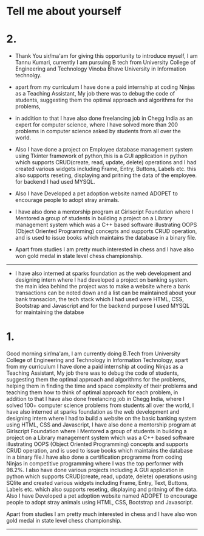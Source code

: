 # Tell me about yourself



# 2.

* Thank You sir/ma'am for giving this opportunity to introduce myself, I am Tannu Kumari, currently I am pursuing B tech from University College of Engineering and Technology Vinoba Bhave University in Information technolgy.


*  apart from my curriculum I have done a paid internship at coding Ninjas as a Teaching Assistant, My job there was to debug the code of students, suggesting them the optimal approach and algorithms for the problems,


*   in addition to that I have also done freelancing job in Chegg India as an expert for computer science, where I have solved more than 200 problems in computer science asked by students from all over the world.




* Also I have done  a project on Employee database management system using Tkinter framework of python,this is a GUI application in python which supports CRUD(create, read, update,   delete) operations and I had created various widgets including Frame, Entry, Buttons, Labels etc. this also supports reseting, displaying and pritning the data of the employee. for backend I had used MYSQL.

* Also I have Developed a pet adoption website named ADOPET to encourage people to adopt stray animals.

* I have also done a mentorship program at Girlscript Foundation where I Mentored a group of students in building a project on a Library management system which was a C++ based software illustrating OOPS (Object Oriented Programming) concepts and supports CRUD operation, and is used to issue books which maintains the database in a binary file.

* Apart from studies I am pretty much interested in chess and I have also won gold medal in state level chess championship.






----------------------------------------------------------------------------------------------------------------------

* I have also interned at sparks foundation as the web development and designing intern where I had developed a project on banking system.  the main idea behind the project was to make a website where a bank transactions can be noted down and a list can be maintained about your bank transacion, the tech stack which I had used were HTML, CSS, Bootstrap and Javascript and for the backend purpose I used MYSQL for maintaining the databse


# 1.
Good morning sir/ma'am, I am currently doing B.Tech from University College of Engineering and Technology in Information Technology, apart from my curriculum I have done a paid internship at coding Ninjas as a Teaching Assistant, My job there was to debug the code of students, suggesting them the optimal approach and algorithms for the problems, helping them in finding the time and space complexity of their problems and teaching them how to think of optimal approach for each problem, in addition to that I have also done freelancing job in Chegg India, where I solved 100+ computer science problems from students all over the world, I have also interned at sparks foundation as the web development and designing intern where I had to build a website on the basic banking system using HTML, CSS and Javascript, I have also done a mentorship program at Girlscript Foundation where I Mentored a group of students in building a project on a Library management system which was a C++ based software illustrating OOPS (Object Oriented Programming) concepts and supports CRUD operation, and is used to issue books which maintains the database in a binary file.I have also done a certification programme from coding Ninjas in competitive programming where I was the top performer with 98.2%.
I also have done various projects including A GUI application in python which supports CRUD(create, read, update, delete) operations using SQlite and created various widgets including Frame, Entry, Text, Buttons, Labels etc. which also supports reseting, displaying and pritning of the data.
Also I have Developed a pet adoption website named ADOPET to encourage people to adopt stray animals using HTML, CSS, Bootstrap and Javascript.

Apart from studies I am pretty much interested in chess and I have also won gold medal in state level chess championship.

----------------------------------------------------------------------------------------------------------------













